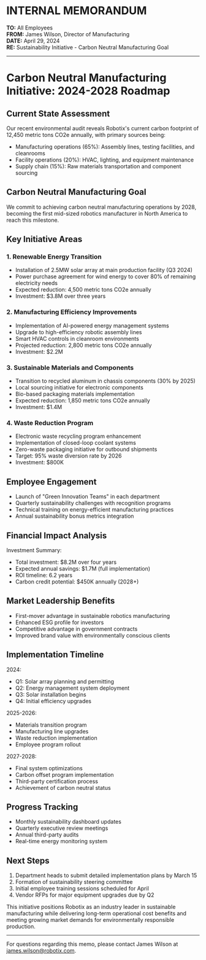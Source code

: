 # INTERNAL MEMORANDUM

**TO:** All Employees  
**FROM:** James Wilson, Director of Manufacturing  
**DATE:** April 29, 2024  
**RE:** Sustainability Initiative - Carbon Neutral Manufacturing Goal

---

# Carbon Neutral Manufacturing Initiative: 2024-2028 Roadmap

## Current State Assessment
Our recent environmental audit reveals Robotix's current carbon footprint of 12,450 metric tons CO2e annually, with primary sources being:
- Manufacturing operations (65%): Assembly lines, testing facilities, and cleanrooms
- Facility operations (20%): HVAC, lighting, and equipment maintenance
- Supply chain (15%): Raw materials transportation and component sourcing

## Carbon Neutral Manufacturing Goal
We commit to achieving carbon neutral manufacturing operations by 2028, becoming the first mid-sized robotics manufacturer in North America to reach this milestone.

## Key Initiative Areas

### 1. Renewable Energy Transition
- Installation of 2.5MW solar array at main production facility (Q3 2024)
- Power purchase agreement for wind energy to cover 80% of remaining electricity needs
- Expected reduction: 4,500 metric tons CO2e annually
- Investment: $3.8M over three years

### 2. Manufacturing Efficiency Improvements
- Implementation of AI-powered energy management systems
- Upgrade to high-efficiency robotic assembly lines
- Smart HVAC controls in cleanroom environments
- Projected reduction: 2,800 metric tons CO2e annually
- Investment: $2.2M

### 3. Sustainable Materials and Components
- Transition to recycled aluminum in chassis components (30% by 2025)
- Local sourcing initiative for electronic components
- Bio-based packaging materials implementation
- Expected reduction: 1,850 metric tons CO2e annually
- Investment: $1.4M

### 4. Waste Reduction Program
- Electronic waste recycling program enhancement
- Implementation of closed-loop coolant systems
- Zero-waste packaging initiative for outbound shipments
- Target: 95% waste diversion rate by 2026
- Investment: $800K

## Employee Engagement
- Launch of "Green Innovation Teams" in each department
- Quarterly sustainability challenges with recognition programs
- Technical training on energy-efficient manufacturing practices
- Annual sustainability bonus metrics integration

## Financial Impact Analysis
Investment Summary:
- Total investment: $8.2M over four years
- Expected annual savings: $1.7M (full implementation)
- ROI timeline: 6.2 years
- Carbon credit potential: $450K annually (2028+)

## Market Leadership Benefits
- First-mover advantage in sustainable robotics manufacturing
- Enhanced ESG profile for investors
- Competitive advantage in government contracts
- Improved brand value with environmentally conscious clients

## Implementation Timeline
2024:
- Q1: Solar array planning and permitting
- Q2: Energy management system deployment
- Q3: Solar installation begins
- Q4: Initial efficiency upgrades

2025-2026:
- Materials transition program
- Manufacturing line upgrades
- Waste reduction implementation
- Employee program rollout

2027-2028:
- Final system optimizations
- Carbon offset program implementation
- Third-party certification process
- Achievement of carbon neutral status

## Progress Tracking
- Monthly sustainability dashboard updates
- Quarterly executive review meetings
- Annual third-party audits
- Real-time energy monitoring system

## Next Steps
1. Department heads to submit detailed implementation plans by March 15
2. Formation of sustainability steering committee
3. Initial employee training sessions scheduled for April
4. Vendor RFPs for major equipment upgrades due by Q2

This initiative positions Robotix as an industry leader in sustainable manufacturing while delivering long-term operational cost benefits and meeting growing market demands for environmentally responsible production.

---

For questions regarding this memo, please contact James Wilson at james.wilson@robotix.com.

